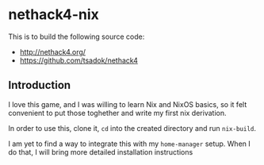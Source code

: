 # nethack4-nix

This is to build the following source code:
- http://nethack4.org/
- https://github.com/tsadok/nethack4

## Introduction

I love this game, and I was willing to learn Nix and NixOS basics, so
it felt convenient to put those toghether and write my first nix
derivation.

In order to use this, clone it, `cd` into the created directory and
run `nix-build`.

I am yet to find a way to integrate this with my `home-manager`
setup. When I do that, I will bring more detailed installation
instructions
